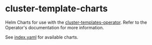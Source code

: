 # cluster-template-charts
Helm Charts for use with the
[cluster-templates-operator](https://github.com/stolostron/cluster-templates-operator/).
Refer to the Operator's documentation for more information.

See [index.yaml](index.yaml) for available charts.
